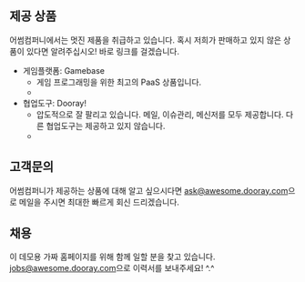 ## 제공 상품

어썸컴퍼니에서는 멋진 제품을 취급하고 있습니다.
혹시 저희가 판매하고 있지 않은 상품이 있다면 알려주십시오! 바로 링크를 걸겠습니다.

* 게임플랫폼: Gamebase
  * 게임 프로그래밍을 위한 최고의 PaaS 상품입니다.
  * [](https://www.toast.com/service/game/gamebase)
* 협업도구: Dooray!
  * 압도적으로 잘 팔리고 있습니다. 메일, 이슈관리, 메신저를 모두 제공합니다. 다른 협업도구는 제공하고 있지 않습니다.
  * [](https://dooray.com/)

## 고객문의

어썸컴퍼니가 제공하는 상품에 대해 알고 싶으시다면 [ask@awesome.dooray.com](mailto:ask@awesome.dooray.com)으로 메일을 주시면 최대한 빠르게 회신 드리겠습니다.

## 채용

이 데모용 가짜 홈페이지를 위해 함께 일할 분을 찾고 있습니다. [jobs@awesome.dooray.com](mailto:jobs@awesome.dooray.com)으로 이력서를 보내주세요! ^.^
